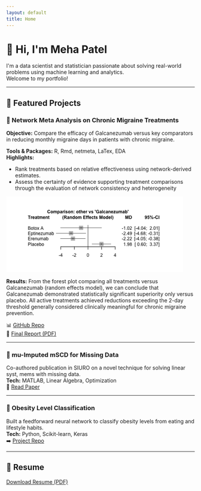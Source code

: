 ```yaml
---
layout: default
title: Home
---
```


# 👋 Hi, I'm Meha Patel

I'm a data scientist and statistician passionate about solving real-world problems using machine learning and analytics.  
Welcome to my portfolio!

---

## 💼 Featured Projects

### 🔹 Network Meta Analysis on Chronic Migraine Treatments
**Objective:** Compare the efficacy of Galcanezumab versus key comparators in reducing monthly migraine days in patients with chronic migraine.

**Tools & Packages:** R, Rmd, netmeta, LaTex, EDA  
**Highlights:**
- Rank treatments based on relative effectiveness using network-derived estimates.
- Assess the certainty of evidence supporting treatment comparisons through the evaluation of network
consistency and heterogeneity

![NMA Graph](assets/forest_plot.png)  

**Results:** From the forest plot comparing all treatments versus Galcanezumab (random effects model), we can conclude that Galcanezumab demonstrated statistically significant superiority only versus placebo. All active treatments achieved reductions exceeding the 2-day threshold generally considered clinically meaningful for chronic migraine prevention.

📊 [GitHub Repo](https://github.com/mehapatell/Network-Meta-Analysis)  
📄 [Final Report (PDF)](assets/NMA_Meha_Patel.pdf)  

---

### 🔹 mu-Imputed mSCD for Missing Data
Co-authored publication in SIURO on a novel technique for solving linear syst,  mems with missing data.  
**Tech:** MATLAB, Linear Algebra, Optimization  
📄 [Read Paper](chrome-extension://efaidnbmnnnibpcajpcglclefindmkaj/https://www.siam.org/media/ecvhfw2t/s159201r.pdf)

---

### 🔹 Obesity Level Classification
Built a feedforward neural network to classify obesity levels from eating and lifestyle habits.  
**Tech:** Python, Scikit-learn, Keras  
➡️ [Project Repo](https://github.com/mehapatell/obesity-classification)

---

## 📄 Resume  
[Download Resume (PDF)](resume.pdf)
